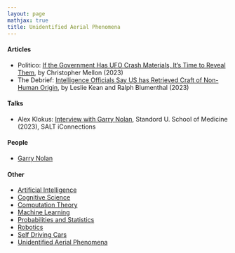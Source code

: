 ```yaml
---
layout: page
mathjax: true
title: Unidentified Aerial Phenomena
---
```

#### Articles
* Politico: [If the Government Has UFO Crash Materials, It’s Time to Reveal Them](https://www.politico.com/news/magazine/2023/06/03/ufo-crash-materials-intelligence-00100077), by Christopher Mellon (2023)
* The Debrief: [Intelligence Officials Say US has Retrieved Craft of Non-Human Origin](https://thedebrief.org/intelligence-officials-say-u-s-has-retrieved-non-human-craft/), by Leslie Kean and Ralph Blumenthal (2023)

#### Talks
* Alex Klokus: [Interview with Garry Nolan](), Standord U. School of Medicine (2023), SALT iConnections

#### People
* [Garry Nolan](https://med.stanford.edu/profiles/garry-nolan)

#### Other
* [Artificial Intelligence](artificial_intelligence.md)
* [Cognitive Science](cognitive_science.md)
* [Computation Theory](computation_theory.md)
* [Machine Learning](machine_learning.md)
* [Probabilities and Statistics](probabilities_and_statistics.md)
* [Robotics](robotics.md)
* [Self Driving Cars](self_driving_cars.md)
* [Unidentified Aerial Phenomena](/unidentified_aerial_phenomena)